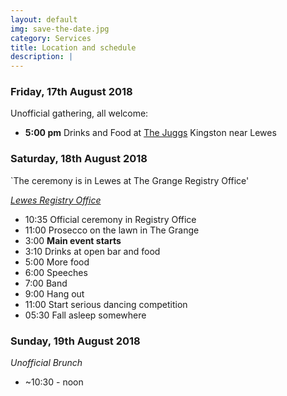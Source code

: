 ```yaml
---
layout: default
img: save-the-date.jpg 
category: Services
title: Location and schedule
description: |
---
```


### Friday, 17th August 2018

Unofficial gathering, all welcome:
- **5:00 pm** Drinks and Food at [The Juggs](https://www.thejuggs.co.uk/) Kingston near Lewes

### Saturday, 18th August 2018
`The ceremony is in Lewes at The Grange Registry Office' 

*[Lewes Registry Office](https://www.eastsussex.gov.uk/community/registration/offices/lewes/)*

- 10:35 Official ceremony in Registry Office
- 11:00 Prosecco on the lawn in The Grange 
- 3:00 **Main event starts**
- 3:10 Drinks at open bar and food
- 5:00 More food
- 6:00 Speeches
- 7:00 Band
- 9:00 Hang out 
- 11:00 Start serious dancing competition
- 05:30 Fall asleep somewhere 

### Sunday, 19th August 2018
*Unofficial Brunch*

- ~10:30 - noon
